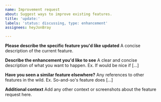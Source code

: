 ```yaml
---
name: Improvement request
about: Suggest ways to improve existing features.
title: 'update:'
labels: 'status: discussing, type: enhancement'
assignees: heyJonBray

---
```


**Please describe the specific feature you'd like updated**
A concise description of the current feature.

**Describe the enhancement you'd like to see**
A clear and concise description of what you want to happen. Ex. If would be nice if [...]

**Have you seen a similar feature elsewhere?**
Any references to other features in the wild. Ex. So-and-so's feature does [...]

**Additional context**
Add any other context or screenshots about the feature request here.
